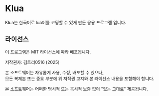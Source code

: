 # Klua
Klua는 한국어로 lua어를 코딩할 수 있게 만든 응용 프로그램 입니다.

## 라이선스

이 프로그램은 MIT 라이선스에 따라 배포됩니다.

저작권자: 김트리0516 (2025)

본 소프트웨어는 자유롭게 사용, 수정, 배포할 수 있으나,  
모든 복제본 또는 중요 부분에 위 저작권 고지와 본 라이선스 내용을 포함해야 합니다.

본 소프트웨어는 어떠한 명시적 또는 묵시적 보증 없이 "있는 그대로" 제공됩니다.
